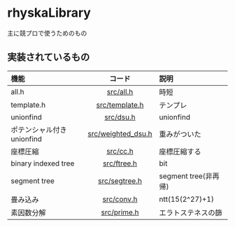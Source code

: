 # rhyskaLibrary
主に競プロで使うためのもの
## 実装されているもの
|機能|コード|説明|
|:--|:--:|:--|
|all.h|[src/all.h](all.h)|時短|
|template.h|[src/template.h](template.h)|テンプレ|
|unionfind|[src/dsu.h](dsu.h)|unionfind|
|ポテンシャル付きunionfind|[src/weighted_dsu.h](weighted_dsu.h)|重みがついた|
|座標圧縮|[src/cc.h](cc.h)|座標圧縮する|
|binary indexed tree|[src/ftree.h](ftree.h)|bit|
|segment tree|[src/segtree.h](segtree.h)|segment tree(非再帰)|
|畳み込み|[src/conv.h](conv.h)|ntt(15(2^27)+1)|
|素因数分解|[src/prime.h](prime.h)|エラトステネスの篩|
